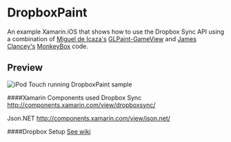 DropboxPaint
============

An example Xamarin.iOS that shows how to use the Dropbox Sync API using a combination of [Miguel de Icaza's](https://twitter.com/migueldeicaza) [GLPaint-GameView](https://github.com/xamarin/monotouch-samples/tree/master/GLPaint-GameView) and [James Clancey's](https://twitter.com/jtclancey) [MonkeyBox](https://github.com/Clancey/MonkeyBox) code.

Preview
-------

![iPod Touch running DropboxPaint sample](http://dannycabrera.com/github/dropboxpaint/DropboxPaintPreview.jpg)

####Xamarin Components used
Dropbox Sync http://components.xamarin.com/view/dropboxsync/

Json.NET http://components.xamarin.com/view/json.net/

####Dropbox Setup
[See wiki](https://github.com/dannycabrera/DropboxPaint/wiki)
